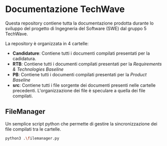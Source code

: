 # Documentazione TechWave

Questa repository contiene tutta la documentazione prodotta durante lo sviluppo del progetto di Ingegneria del Software (SWE) dal gruppo 5 TechWave.

La repository è organizzata in 4 cartelle:

-   **Candidature**: Contiene tutti i documenti compilati presentati per la cadidatura.
-   **RTB**: Contiene tutti i documenti compilati presentati per la _Requirements & Technologies Baseline_
-   **PB**: Contiene tutti i documenti compilati presentati per la _Product Baseline_
-   **src**: Contiene tutti i file sorgente dei documenti presenti nelle cartelle precedenti. L'organizzazione dei file è speculare a quella dei file compilati.

## FileManager

Un semplice script python che permette di gestire la sincronizzazione dei file compilati tra le cartelle.

```bash
python3 .\filemanager.py
```
